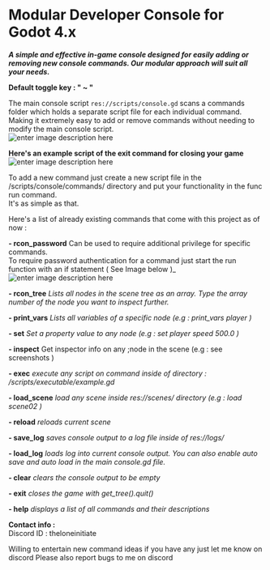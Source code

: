 ﻿# Modular Developer Console for Godot 4.x

_**A simple and effective in-game console designed for easily adding or removing new console commands. Our modular approach will suit all your needs.**_  
  
**Default toggle key : " ~ "**  
  
The main console script `res://scripts/console.gd` scans a commands folder which holds a separate script file for each individual command. Making it extremely easy to add or remove commands without needing to modify the main console script.  
![enter image description here](https://i.imgur.com/74pd5M1.png)
  
**Here's an example script of the exit command for closing your game**
![enter image description here](https://i.imgur.com/CqmVf3W.png)
  
To add a new command just create a new script file in the /scripts/console/commands/ directory and put your functionality in the func run command.  
It's as simple as that.  
  
Here's a list of already existing commands that come with this project as of now :  
  

 **- rcon_password** **<password>**
Can be used to require additional privilege for specific commands.  
To require password authentication for a command just start the run function with an if statement 
( See Image below )_  
![enter image description here](https://i.imgur.com/DeL3t9F.png)

  
**- rcon_tree**
_Lists all nodes in the scene tree as an array._
_Type the array number of the node you want to inspect further._  

**- print_vars**
_Lists all variables of a specific node (e.g : print_vars player )_

**- set**
_Set a property value to any node (e.g : set player speed 500.0 )_

**- inspect**
Get inspector info on any ;node in the scene (e.g : see screenshots )

**- exec**
_execute any script on command_ _inside of directory : /scripts/executable/example.gd_

 **- load_scene**
_load any scene inside res://scenes/ directory_ _(e.g : load scene02 )_  

**- reload**
_reloads current scene_  

 **- save_log**
_saves console output to a log file inside of res://logs/_

 **- load_log**
_loads log into current console output._
_You can also enable auto save and auto load in the main console.gd file._

 **- clear**
_clears the console output to be empty_  

 **- exit**
_closes the game with get_tree().quit()_

**- help**
_displays a list of all commands and their descriptions_  
  
  
**Contact info :**  
Discord ID : theloneinitiate  
  
Willing to entertain new command ideas if you have any just let me know on discord
Please also report bugs to me on discord
